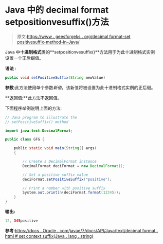 # Java 中的 decimal format setpositionvesuffix()方法

> 原文:[https://www . geesforgeks . org/decimal format-set positivesuffix-method-in-Java/](https://www.geeksforgeeks.org/decimalformat-setpositivesuffix-method-in-java/)

Java 中**十进制格式**类的**setpositionvesuffix()**方法用于为此十进制格式实例设置一个正后缀值。

**语法** :

```java
public void setPositiveSuffix(String newValue)

```

**参数**:此方法使用单个参数*新值*，该新值将被设置为此十进制格式实例的正后缀。

**返回值:**此方法不返回值。

下面程序举例说明上面的方法:

```java
// Java program to illustrate the
// setPositiveSuffix() method

import java.text.DecimalFormat;

public class GFG {

    public static void main(String[] args)
    {

        // Create a DecimalFormat instance
        DecimalFormat deciFormat = new DecimalFormat();

        // Set a positive suffix value
        deciFormat.setPositiveSuffix("positive");

        // Print a number with positive suffix
        System.out.println(deciFormat.format(12345));
    }
}
```

**输出:**

```java
12, 345positive

```

**参考**:[https://docs . Oracle . com/javae/7/docs/API/Java/text/decimal format . html # set context suffix(Java . lang . string)](https://docs.oracle.com/javase/7/docs/api/java/text/DecimalFormat.html#setPositiveSuffix(java.lang.String))